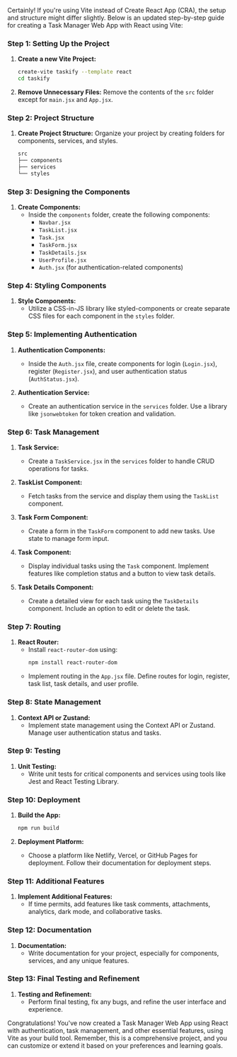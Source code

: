 Certainly! If you're using Vite instead of Create React App (CRA), the setup and structure might differ slightly. Below is an updated step-by-step guide for creating a Task Manager Web App with React using Vite:

### Step 1: Setting Up the Project

1. **Create a new Vite Project:**

   ```bash
   create-vite taskify --template react
   cd taskify
   ```

2. **Remove Unnecessary Files:**
   Remove the contents of the `src` folder except for `main.jsx` and `App.jsx`.

### Step 2: Project Structure

1. **Create Project Structure:**
   Organize your project by creating folders for components, services, and styles.
   ```bash
   src
   ├── components
   ├── services
   └── styles
   ```

### Step 3: Designing the Components

1. **Create Components:**
   - Inside the `components` folder, create the following components:
     - `Navbar.jsx`
     - `TaskList.jsx`
     - `Task.jsx`
     - `TaskForm.jsx`
     - `TaskDetails.jsx`
     - `UserProfile.jsx`
     - `Auth.jsx` (for authentication-related components)

### Step 4: Styling Components

1. **Style Components:**
   - Utilize a CSS-in-JS library like styled-components or create separate CSS files for each component in the `styles` folder.

### Step 5: Implementing Authentication

1. **Authentication Components:**

   - Inside the `Auth.jsx` file, create components for login (`Login.jsx`), register (`Register.jsx`), and user authentication status (`AuthStatus.jsx`).

2. **Authentication Service:**
   - Create an authentication service in the `services` folder. Use a library like `jsonwebtoken` for token creation and validation.

### Step 6: Task Management

1. **Task Service:**

   - Create a `TaskService.jsx` in the `services` folder to handle CRUD operations for tasks.

2. **TaskList Component:**

   - Fetch tasks from the service and display them using the `TaskList` component.

3. **Task Form Component:**

   - Create a form in the `TaskForm` component to add new tasks. Use state to manage form input.

4. **Task Component:**

   - Display individual tasks using the `Task` component. Implement features like completion status and a button to view task details.

5. **Task Details Component:**
   - Create a detailed view for each task using the `TaskDetails` component. Include an option to edit or delete the task.

### Step 7: Routing

1. **React Router:**
   - Install `react-router-dom` using:
     ```bash
     npm install react-router-dom
     ```
   - Implement routing in the `App.jsx` file. Define routes for login, register, task list, task details, and user profile.

### Step 8: State Management

1. **Context API or Zustand:**
   - Implement state management using the Context API or Zustand. Manage user authentication status and tasks.

### Step 9: Testing

1. **Unit Testing:**
   - Write unit tests for critical components and services using tools like Jest and React Testing Library.

### Step 10: Deployment

1. **Build the App:**

   ```bash
   npm run build
   ```

2. **Deployment Platform:**
   - Choose a platform like Netlify, Vercel, or GitHub Pages for deployment. Follow their documentation for deployment steps.

### Step 11: Additional Features

1. **Implement Additional Features:**
   - If time permits, add features like task comments, attachments, analytics, dark mode, and collaborative tasks.

### Step 12: Documentation

1. **Documentation:**
   - Write documentation for your project, especially for components, services, and any unique features.

### Step 13: Final Testing and Refinement

1. **Testing and Refinement:**
   - Perform final testing, fix any bugs, and refine the user interface and experience.

Congratulations! You've now created a Task Manager Web App using React with authentication, task management, and other essential features, using Vite as your build tool. Remember, this is a comprehensive project, and you can customize or extend it based on your preferences and learning goals.

